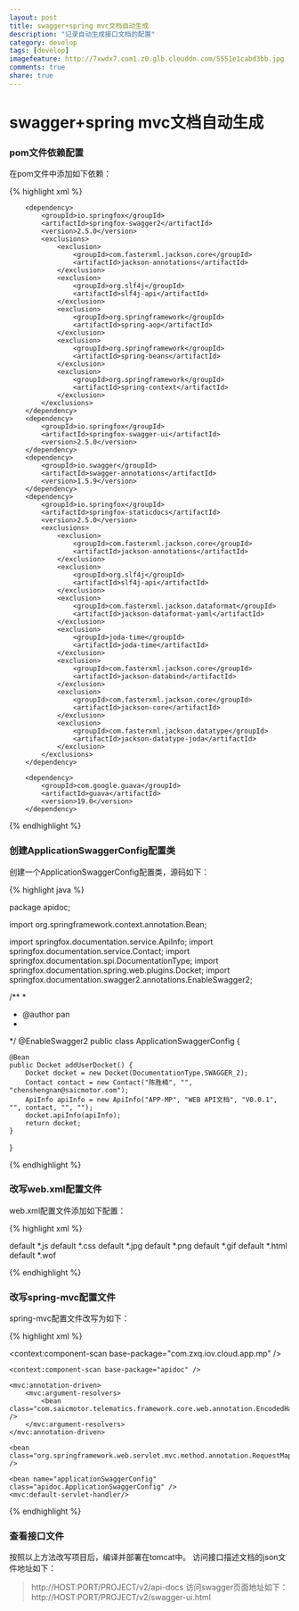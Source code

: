 ```yaml
---
layout: post
title: swagger+spring mvc文档自动生成
description: "记录自动生成接口文档的配置"
category: develop
tags: [develop]
imagefeature: http://7xwdx7.com1.z0.glb.clouddn.com/5551e1cabd3bb.jpg
comments: true
share: true
---
```

#

# swagger+spring mvc文档自动生成

### pom文件依赖配置
在pom文件中添加如下依赖：

{% highlight xml %}

        <dependency>
            <groupId>io.springfox</groupId>
            <artifactId>springfox-swagger2</artifactId>
            <version>2.5.0</version>
            <exclusions>
                <exclusion>
                    <groupId>com.fasterxml.jackson.core</groupId>
                    <artifactId>jackson-annotations</artifactId>
                </exclusion>
                <exclusion>
                    <groupId>org.slf4j</groupId>
                    <artifactId>slf4j-api</artifactId>
                </exclusion>
                <exclusion>
                    <groupId>org.springframework</groupId>
                    <artifactId>spring-aop</artifactId>
                </exclusion>
                <exclusion>
                    <groupId>org.springframework</groupId>
                    <artifactId>spring-beans</artifactId>
                </exclusion>
                <exclusion>
                    <groupId>org.springframework</groupId>
                    <artifactId>spring-context</artifactId>
                </exclusion>
            </exclusions>
        </dependency>
        <dependency>
            <groupId>io.springfox</groupId>
            <artifactId>springfox-swagger-ui</artifactId>
            <version>2.5.0</version>
        </dependency>
        <dependency>
            <groupId>io.swagger</groupId>
            <artifactId>swagger-annotations</artifactId>
            <version>1.5.9</version>
        </dependency>
        <dependency>
            <groupId>io.springfox</groupId>
            <artifactId>springfox-staticdocs</artifactId>
            <version>2.5.0</version>
            <exclusions>
                <exclusion>
                    <groupId>com.fasterxml.jackson.core</groupId>
                    <artifactId>jackson-annotations</artifactId>
                </exclusion>
                <exclusion>
                    <groupId>org.slf4j</groupId>
                    <artifactId>slf4j-api</artifactId>
                </exclusion>
                <exclusion>
                    <groupId>com.fasterxml.jackson.dataformat</groupId>
                    <artifactId>jackson-dataformat-yaml</artifactId>
                </exclusion>
                <exclusion>
                    <groupId>joda-time</groupId>
                    <artifactId>joda-time</artifactId>
                </exclusion>
                <exclusion>
                    <groupId>com.fasterxml.jackson.core</groupId>
                    <artifactId>jackson-databind</artifactId>
                </exclusion>
                <exclusion>
                    <groupId>com.fasterxml.jackson.core</groupId>
                    <artifactId>jackson-core</artifactId>
                </exclusion>
                <exclusion>
                    <groupId>com.fasterxml.jackson.datatype</groupId>
                    <artifactId>jackson-datatype-joda</artifactId>
                </exclusion>
            </exclusions>
        </dependency>

        <dependency>
            <groupId>com.google.guava</groupId>
            <artifactId>guava</artifactId>
            <version>19.0</version>
        </dependency>

{% endhighlight %}

### 创建ApplicationSwaggerConfig配置类

创建一个ApplicationSwaggerConfig配置类，源码如下：

{% highlight java %}

package apidoc;

import org.springframework.context.annotation.Bean;

import springfox.documentation.service.ApiInfo;
import springfox.documentation.service.Contact;
import springfox.documentation.spi.DocumentationType;
import springfox.documentation.spring.web.plugins.Docket;
import springfox.documentation.swagger2.annotations.EnableSwagger2;

/**
 *
 * @author pan
 *
 */
@EnableSwagger2
public class ApplicationSwaggerConfig {

    @Bean
    public Docket addUserDocket() {
        Docket docket = new Docket(DocumentationType.SWAGGER_2);
        Contact contact = new Contact("陈胜楠", "", "chenshengnan@saicmotor.com");
        ApiInfo apiInfo = new ApiInfo("APP-MP", "WEB API文档", "V0.0.1", "", contact, "", "");
        docket.apiInfo(apiInfo);
        return docket;
    }
}

{% endhighlight %}


### 改写web.xml配置文件
web.xml配置文件添加如下配置：

{% highlight xml %}

  <servlet-mapping>
    <servlet-name>default</servlet-name>
    <url-pattern>*.js</url-pattern>
  </servlet-mapping>
  <servlet-mapping>
    <servlet-name>default</servlet-name>
    <url-pattern>*.css</url-pattern>
  </servlet-mapping>
  <servlet-mapping>
    <servlet-name>default</servlet-name>
    <url-pattern>*.jpg</url-pattern>
  </servlet-mapping>
  <servlet-mapping>
    <servlet-name>default</servlet-name>
    <url-pattern>*.png</url-pattern>
  </servlet-mapping>
  <servlet-mapping>
    <servlet-name>default</servlet-name>
    <url-pattern>*.gif</url-pattern>
  </servlet-mapping>
  <servlet-mapping>
    <servlet-name>default</servlet-name>
    <url-pattern>*.html</url-pattern>
  </servlet-mapping>
  <servlet-mapping>
    <servlet-name>default</servlet-name>
    <url-pattern>*.wof</url-pattern>
  </servlet-mapping>

{% endhighlight %}

### 改写spring-mvc配置文件
spring-mvc配置文件改写为如下：

{% highlight xml %}

<?xml version="1.0" encoding="UTF-8"?>
<!--
  ~ **************************************************************************************
  ~
  ~   Project:        ZXQ
  ~
  ~   Copyright ©     2014-2017 Banma Technologies Co.,Ltd
  ~                   All rights reserved.
  ~
  ~   This software is supplied only under the terms of a license agreement,
  ~   nondisclosure agreement or other written agreement with Banma Technologies
  ~   Co.,Ltd. Use, redistribution or other disclosure of any parts of this
  ~   software is prohibited except in accordance with the terms of such written
  ~   agreement with Banma Technologies Co.,Ltd. This software is confidential
  ~   and proprietary information of Banma Technologies Co.,Ltd.
  ~
  ~ **************************************************************************************
  ~
  ~   Class Name: D:/workspace/app-mp/src/main/webapp/WEB-INF/zxq-servlet.xml
  ~
  ~   General Description:
  ~
  ~   Revision History:
  ~                            Modification
  ~    Author                Date(MM/DD/YYYY)   JiraID           Description of Changes
  ~ ***************************************************************************************
  ~    key                   2017-01-23
  ~
  ~ ***************************************************************************************
  -->

<beans xmlns="http://www.springframework.org/schema/beans"
	xmlns:xsi="http://www.w3.org/2001/XMLSchema-instance" xmlns:p="http://www.springframework.org/schema/p"
	xmlns:context="http://www.springframework.org/schema/context"
	xmlns:mvc="http://www.springframework.org/schema/mvc" xmlns:util="http://www.springframework.org/schema/util"
	xsi:schemaLocation="http://www.springframework.org/schema/beans http://www.springframework.org/schema/beans/spring-beans-3.2.xsd
		http://www.springframework.org/schema/context http://www.springframework.org/schema/context/spring-context-3.2.xsd
        http://www.springframework.org/schema/util http://www.springframework.org/schema/util/spring-util-3.2.xsd
        http://www.springframework.org/schema/mvc http://www.springframework.org/schema/mvc/spring-mvc-3.2.xsd">
	<context:component-scan base-package="com.zxq.iov.cloud.app.mp" />

	<context:component-scan base-package="apidoc" />

<!-- 参数解析器 -->
	<mvc:annotation-driven>
		<mvc:argument-resolvers>
			<bean class="com.saicmotor.telematics.framework.core.web.annotation.EncodedHandlerMethodArgumentResolver" />
		</mvc:argument-resolvers>
	</mvc:annotation-driven>

	<bean class="org.springframework.web.servlet.mvc.method.annotation.RequestMappingHandlerMapping" />

	<bean name="applicationSwaggerConfig" class="apidoc.ApplicationSwaggerConfig" />
	<mvc:default-servlet-handler/>
	
	
<!-- 	<bean id="RBACInterceptor" class="com.zxq.iov.cloud.app.mp.interceptor.RBACInterceptor"/>   -->

<!-- 	<bean class="org.springframework.web.servlet.handler.BeanNameUrlHandlerMapping">   -->
<!-- 		<property name="interceptors">   -->
<!-- 			<list>   -->
<!-- 				<ref bean="RBACInterceptor"/>   -->
<!-- 			</list>   -->
<!-- 		</property>   -->
<!-- 	</bean> -->

</beans>

{% endhighlight %}

### 查看接口文件

按照以上方法改写项目后，编译并部署在tomcat中。
访问接口描述文档的json文件地址如下：
>http://HOST:PORT/PROJECT/v2/api-docs
访问swagger页面地址如下：
>http://HOST:PORT/PROJECT/v2/swagger-ui.html
